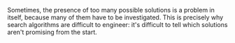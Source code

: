 Sometimes, the presence of too many possible solutions is a problem in itself, because many of them have to be investigated. This is precisely why search algorithms are difficult to engineer: it's difficult to tell which solutions aren't promising from the start.